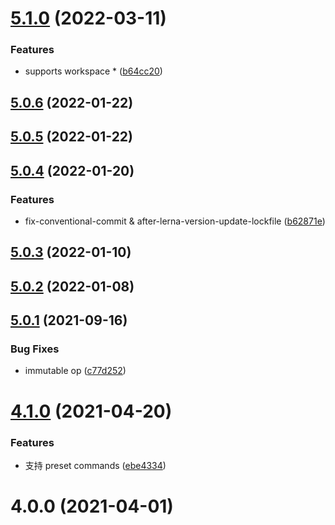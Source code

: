 # [5.1.0](https://github.com/imcuttle/lerna-cli/compare/v5.0.6...v5.1.0) (2022-03-11)

### Features

- supports workspace \* ([b64cc20](https://github.com/imcuttle/lerna-cli/commit/b64cc20eef1cffd791cea5b0b55b50331658d06f))

## [5.0.6](https://github.com/imcuttle/lerna-cli/compare/v5.0.5...v5.0.6) (2022-01-22)

## [5.0.5](https://github.com/imcuttle/lerna-cli/compare/v5.0.4...v5.0.5) (2022-01-22)

## [5.0.4](https://github.com/imcuttle/lerna-cli/compare/v5.0.3...v5.0.4) (2022-01-20)

### Features

- fix-conventional-commit & after-lerna-version-update-lockfile ([b62871e](https://github.com/imcuttle/lerna-cli/commit/b62871eef7f4f2089bcd265dd0b303313e458933))

## [5.0.3](https://github.com/imcuttle/lerna-cli/compare/v5.0.2...v5.0.3) (2022-01-10)

## [5.0.2](https://github.com/imcuttle/lerna-cli/compare/v5.0.1...v5.0.2) (2022-01-08)

## [5.0.1](https://github.com/imcuttle/lerna-cli/compare/v4.1.0...v5.0.1) (2021-09-16)

### Bug Fixes

- immutable op ([c77d252](https://github.com/imcuttle/lerna-cli/commit/c77d2527a76ddc9d1e2a72d7cb4923348e048b92))

# [4.1.0](https://github.com/imcuttle/lerna-cli/compare/v4.0.0...v4.1.0) (2021-04-20)

### Features

- 支持 preset commands ([ebe4334](https://github.com/imcuttle/lerna-cli/commit/ebe43348fa32f4e6aa0a40500f5b1f9453627c24))

# 4.0.0 (2021-04-01)
